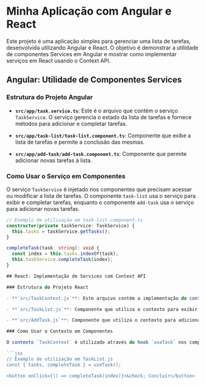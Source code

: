 # Minha Aplicação com Angular e React

Este projeto é uma aplicação simples para gerenciar uma lista de tarefas, desenvolvida utilizando Angular e React. O objetivo é demonstrar a utilidade de componentes Services em Angular e mostrar como implementar serviços em React usando o Context API.

## Angular: Utilidade de Componentes Services

### Estrutura do Projeto Angular

- **`src/app/task.service.ts`**: Este é o arquivo que contém o serviço `TaskService`. O serviço gerencia o estado da lista de tarefas e fornece métodos para adicionar e completar tarefas.

- **`src/app/task-list/task-list.component.ts`**: Componente que exibe a lista de tarefas e permite a conclusão das mesmas.

- **`src/app/add-task/add-task.component.ts`**: Componente que permite adicionar novas tarefas à lista.

### Como Usar o Serviço em Componentes

O serviço `TaskService` é injetado nos componentes que precisam acessar ou modificar a lista de tarefas. O componente `task-list` usa o serviço para exibir e completar tarefas, enquanto o componente `add-task` usa o serviço para adicionar novas tarefas.

```typescript
// Exemplo de utilização em task-list.component.ts
constructor(private taskService: TaskService) {
  this.tasks = taskService.getTasks();
}

completeTask(task: string): void {
  const index = this.tasks.indexOf(task);
  this.taskService.completeTask(index);
}

## React: Implementação de Services com Context API

### Estrutura do Projeto React

- **`src/TaskContext.js`**: Este arquivo contém a implementação do contexto `TaskContext`. O contexto gerencia o estado global da lista de tarefas e fornece funções para adicionar e completar tarefas.

- **`src/TaskList.js`**: Componente que utiliza o contexto para exibir a lista de tarefas e permitir a conclusão das mesmas.

- **`src/AddTask.js`**: Componente que utiliza o contexto para adicionar novas tarefas à lista.

### Como Usar o Contexto em Componentes

O contexto `TaskContext` é utilizado através do hook `useTask` nos componentes que precisam acessar as funções e o estado relacionados às tarefas.

```jsx
// Exemplo de utilização em TaskList.js
const { tasks, completeTask } = useTask();

<button onClick={() => completeTask(index)}>&check; Concluir</button>